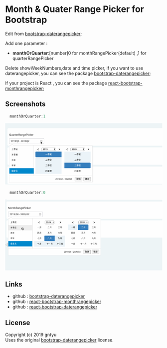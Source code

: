 # Month & Quater Range Picker for Bootstrap

Edit from [bootstrap-daterangepicker](https://github.com/dangrossman/bootstrap-daterangepicker);

Add one parameter :  
* **monthOrQuarter**:[number]0 for monthRangePicker(default) ,1 for quarterRangePicker  

Delete showWeekNumbers,date and time picker, if you want to use daterangepicker, you can see the package [bootstrap-daterangepicker](https://www.npmjs.com/package/bootstrap-daterangepicker);

If your project is React , you can see the package [react-bootstrap-monthrangepicker](https://www.npmjs.com/package/react-bootstrap-monthrangepicker);


## Screenshots

```javascript
  monthOrQuarter:1
```
![image](https://raw.githubusercontent.com/gntyu/react-bootstrap-monthrangepicker/master/quarter.gif)

```javascript
  monthOrQuarter:0
```
![image](https://raw.githubusercontent.com/gntyu/react-bootstrap-monthrangepicker/master/month.gif)

## Links

* github : [bootstrap-daterangepicker](https://github.com/dangrossman/bootstrap-daterangepicker)
* github : [react-bootstrap-monthrangepicker ](https://github.com/gntyu/bootstrap-monthrangepicker)
* github : [react-bootstrap-daterangepicker](https://github.com/skratchdot/react-bootstrap-daterangepicker)


## License

Copyright (c) 2019 gntyu   
Uses the original [bootstrap-daterangepicker](https://github.com/dangrossman/bootstrap-daterangepicker) license.

